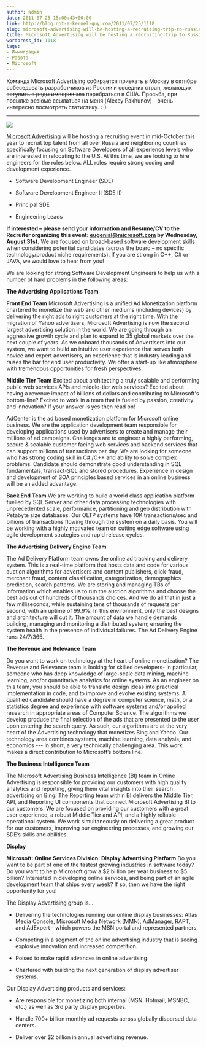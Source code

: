 ```yaml
---
author: admin
date: 2011-07-25 15:00:43+00:00
link: http://blog.not-a-kernel-guy.com/2011/07/25/1118
slug: microsoft-advertising-will-be-hosting-a-recruiting-trip-to-russia
title: Microsoft Advertising will be hosting a recruiting trip to Russia
wordpress_id: 1118
tags:
- Иммиграция
- Работа
- Microsoft
---
```


Команда Microsoft Advertising собирается приехать в Москву в октябре собеседовать разработчиков из России и соседних стран, желающих <del>вступить в ряды империи зла</del> перебраться в США. Просьба, при посылке резюме ссылаться на меня (Alexey Pakhunov) - очень интересно посмотреть статистику. :-)

* * *

[![](/2011/07/Microsoft-Advertising.png)](http://advertising.microsoft.com/)

[Microsoft Advertising](http://advertising.microsoft.com/) will be hosting a recruiting event in mid-October this year to recruit top talent from all over Russia and neighboring countries specifically focusing on Software Developers of all experience levels who are interested in relocating to the U.S. At this time, we are looking to hire engineers for the roles below. ALL roles require strong coding and development experience. 

  * Software Development Engineer (SDE)

  * Software Development Engineer II (SDE II)

  * Principal SDE

  * Engineering Leads 

**If interested – please send your information and Resume/CV to the Recruiter organizing this event: [eugenial@microsoft.com](mailto:eugenial@microsoft.com) by Wednesday, August 31st.** We are focused on broad-based software development skills when considering potential candidates (across the board – no specific technology/product niche requirements). If you are strong in C++, C# or JAVA, we would love to hear from you!

We are looking for strong Software Development Engineers to help us with a number of hard problems in the following areas:

**The Advertising Applications Team**

**Front End Team**
Microsoft Advertising is a unified Ad Monetization platform chartered to monetize the web and other mediums (including devices) by delivering the right ads to right customers at the right time. With the migration of Yahoo advertisers, Microsoft Advertising is now the second largest advertising solution in the world. We are going through an aggressive growth cycle and plan to expand to 35 global markets over the next couple of years. As we onboard thousands of Advertisers into our system, we want to build an intuitive user experience that serves both novice and expert advertisers, an experience that is industry leading and raises the bar for end user productivity. We offer a start-up like atmosphere with tremendous opportunities for fresh perspectives.

**Middle Tier Team**
Excited about architecting a truly scalable and performing public web services APIs and middle-tier web services? Excited about having a revenue impact of billions of dollars and contributing to Microsoft's bottom-line? Excited to work in a team that is fueled by passion, creativity and innovation? If your answer is yes then read on!

AdCenter is the ad based monetization platform for Microsoft online business. We are the application development team responsible for developing applications used by advertisers to create and manage their millions of ad campaigns. Challenges are to engineer a highly performing, secure & scalable customer facing web services and backend services that can support millions of transactions per day. We are looking for someone who has strong coding skill in C# /C++ and ability to solve complex problems. Candidate should demonstrate good understanding in SQL fundamentals, transact-SQL and stored procedures. Experience in design and development of SOA principles based services in an online business will be an added advantage.

**Back End Team**
We are working to build a world class application platform fuelled by SQL Server and other data processing technologies with unprecedented scale, performance, partitioning and geo distribution with Petabyte size databases. Our OLTP systems have 10K transactions/sec and billions of transactions flowing through the system on a daily basis. You will be working with a highly motivated team on cutting edge software using agile development strategies and rapid release cycles. 

**The Advertising Delivery Engine Team**

The Ad Delivery Platform team owns the online ad tracking and delivery system. This is a real-time platform that hosts data and code for various auction algorithms for advertisers and content publishers, click-fraud, merchant fraud, content classification, categorization, demographics prediction, search patterns. We are storing and managing TBs of information which enables us to run the auction algorithms and choose the best ads out of hundreds of thousands choices. And we do all that in just a few milliseconds, while sustaining tens of thousands of requests per second, with an uptime of 99.9%. In this environment, only the best designs and architecture will cut it. The amount of data we handle demands building, managing and monitoring a distributed system; ensuring the system health in the presence of individual failures. The Ad Delivery Engine runs 24/7/365. 

**The Revenue and Relevance Team**

Do you want to work on technology at the heart of online monetization? The Revenue and Relevance team is looking for skilled developers- in particular, someone who has deep knowledge of large-scale data mining, machine learning, and/or quantitative analytics for online systems. As an engineer on this team, you should be able to translate design ideas into practical implementation in code, and to improve and evolve existing systems. A qualified candidate should have a degree in computer science, math, or a statistics degree and experience with software systems and/or applied research in appropriate areas of Computer Science. The algorithms we develop produce the final selection of the ads that are presented to the user upon entering the search query. As such, our algorithms are at the very heart of the Advertising technology that monetizes Bing and Yahoo. Our technology area combines systems, machine learning, data analysis, and economics --- in short, a very technically challenging area. This work makes a direct contribution to Microsoft’s bottom line.

**The Business Intelligence Team**

The Microsoft Advertising Business Intelligence (BI) team in Online Advertising is responsible for providing our customers with high quality analytics and reporting, giving them vital insights into their search advertising on Bing. The Reporting team within BI delivers the Middle Tier, API, and Reporting UI components that connect Microsoft Advertising BI to our customers. We are focused on providing our customers with a great user experience, a robust Middle Tier and API, and a highly reliable operational system. We work simultaneously on delivering a great product for our customers, improving our engineering processes, and growing our SDE’s skills and abilities. 

**Display**

**Microsoft: Online Services Division: Display Advertising Platform**
Do you want to be part of one of the fastest growing industries in software today?  Do you want to help Microsoft grow a $2 billion per year business to $5 billion?  Interested in developing online services, and being part of an agile development team that ships every week?  If so, then we have the right opportunity for you!

The Display Advertising group is…

  * Delivering the technologies running our online display businesses: Atlas Media Console, Microsoft Media Network (MMN), AdManager, RAPT, and AdExpert - which powers the MSN portal and represented partners.

  * Competing in a segment of the online advertising industry that is seeing explosive innovation and increased competition.

  * Poised to make rapid advances in online advertising.

  * Chartered with building the next generation of display advertiser systems.

Our Display Advertising products and services:

  * Are responsible for monetizing both internal (MSN, Hotmail, MSNBC, etc.) as well as 3rd party display properties.

  * Handle 700+ billion monthly ad requests across globally dispersed data centers.

  * Deliver over $2 billion in annual advertising revenue.
